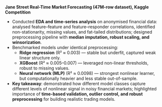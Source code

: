 **Jane Street Real-Time Market Forecasting (47M-row dataset), Kaggle Competition**

- Conducted **EDA and time-series analysis** on anonymised financial data: analysed feature–feature and feature–responder correlations, identified non-stationarity, missing values, and fat-tailed distributions; designed preprocessing pipeline with **median imputation, robust scaling, and winsorization**.
- Benchmarked models under identical preprocessing:
    - **Ridge regression** (R² ≈ 0.003) — stable but underfit, captured weak linear structure only.
    - **XGBoost** (R² ≈ 0.005–0.007) — leveraged non-linear thresholds, robust to missing values.
    - **Neural network (MLP)** (R² ≈ 0.0098) — strongest nonlinear learner, but computationally heavier and less stable out-of-sample.
- **Key takeaway**: demonstrated how different model classes capture different levels of nonlinear signal in noisy financial markets; highlighted importance of **time-based validation, outlier control, and robust preprocessing** for building realistic trading models.
